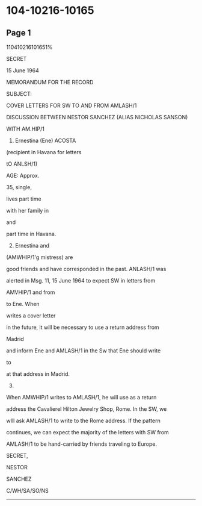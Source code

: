 # 104-10216-10165

## Page 1

110410216101651%

SECRET

15 June 1964

MEMORANDUM FOR THE RECORD

SUBJECT:

COVER LETTERS FOR SW TO AND FROM AMLASH/1

DISCUSSION BETWEEN NESTOR SANCHEZ (ALIAS NICHOLAS SANSON)

WITH AM.HIP/1

1. Ernestina (Ene) ACOSTA

(recipient in Havana for letters

tO ANLSH/1)

AGE: Approx.

35, single,

lives part time

with her family in

and

part time in Havana.

2. Ernestina and

(AMWHIP/1'g mistress) are

good friends and have corresponded in the past. ANLASH/1 was

alerted in Msg. 11, 15 June 1964 to expect SW in letters from

AMVHIP/1 and from

to Ene. When

writes a cover letter

in the future, it will be necessary to use a return address from

Madrid

and inform Ene and AMLASH/1 in the Sw that Ene should write

to

at that address in Madrid.

3.

When AMWHIP/1 writes to AMLASH/1, he will use as a return

address the Cavalierel Hilton Jewelry Shop, Rome. In the SW, we

wIll ask AMLASH/1 to write to the Rome address. If the pattern

continues, we can expect the majority of the letters with SW from

AMLASH/1 to be hand-carried by friends traveling to Europe.

SECRET,

NESTOR

SANCHEZ

C/WH/SA/SO/NS

---

